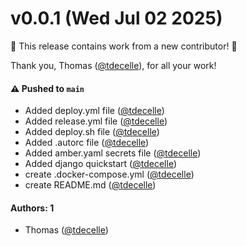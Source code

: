 # v0.0.1 (Wed Jul 02 2025)

:tada: This release contains work from a new contributor! :tada:

Thank you, Thomas ([@tdecelle](https://github.com/tdecelle)), for all your work!

#### ⚠️ Pushed to `main`

- Added deploy.yml file ([@tdecelle](https://github.com/tdecelle))
- Added release.yml file ([@tdecelle](https://github.com/tdecelle))
- Added deploy.sh file ([@tdecelle](https://github.com/tdecelle))
- Added .autorc file ([@tdecelle](https://github.com/tdecelle))
- Added amber.yaml secrets file ([@tdecelle](https://github.com/tdecelle))
- Added django quickstart ([@tdecelle](https://github.com/tdecelle))
- create .docker-compose.yml ([@tdecelle](https://github.com/tdecelle))
- create README.md ([@tdecelle](https://github.com/tdecelle))

#### Authors: 1

- Thomas ([@tdecelle](https://github.com/tdecelle))
